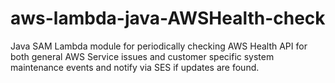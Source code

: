 # aws-lambda-java-AWSHealth-check
Java SAM Lambda module for periodically checking AWS Health API for both general AWS Service issues and customer specific system maintenance events and notify via SES if updates are found.
